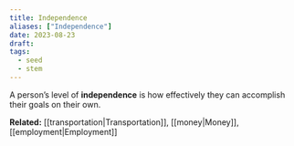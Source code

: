 ```yaml
---
title: Independence
aliases: ["Independence"]
date: 2023-08-23
draft:
tags:
  - seed
  - stem
---
```


A person’s level of **independence** is how effectively they can accomplish their goals on their own.

**Related:** [[transportation|Transportation]], [[money|Money]], [[employment|Employment]]